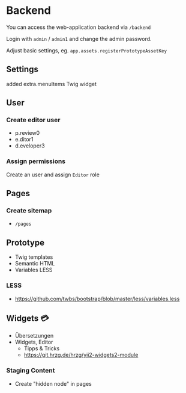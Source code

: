 Backend
====

You can access the web-application backend via `/backend`

Login with `admin` / `admin1` and change the admin password.

Adjust basic settings, eg. `app.assets.registerPrototypeAssetKey`

## Settings

added extra.menuItems Twig widget

## User

### Create editor user

- p.review0
- e.ditor1
- d.eveloper3

### Assign permissions

Create an user and assign `Editor` role

## Pages

### Create sitemap

- `/pages`

## Prototype

- Twig templates
- Semantic HTML
- Variables LESS

### LESS

- https://github.com/twbs/bootstrap/blob/master/less/variables.less

## Widgets :credit_card:

- Übersetzungen
- Widgets, Editor
  - Tipps & Tricks
  - https://git.hrzg.de/hrzg/yii2-widgets2-module


### Staging Content

- Create "hidden node" in pages

